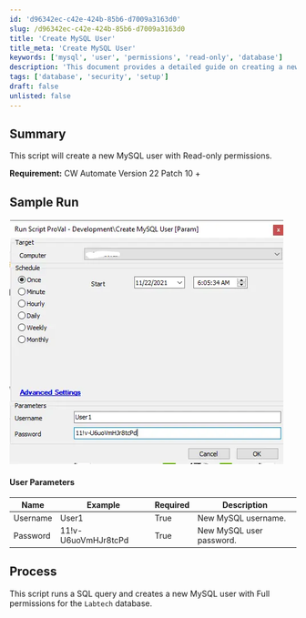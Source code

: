 ```yaml
---
id: 'd96342ec-c42e-424b-85b6-d7009a3163d0'
slug: /d96342ec-c42e-424b-85b6-d7009a3163d0
title: 'Create MySQL User'
title_meta: 'Create MySQL User'
keywords: ['mysql', 'user', 'permissions', 'read-only', 'database']
description: 'This document provides a detailed guide on creating a new MySQL user with Read-only permissions using ConnectWise Automate. It includes user parameters, sample run output, and process details necessary for executing the script effectively.'
tags: ['database', 'security', 'setup']
draft: false
unlisted: false
---
```


## Summary

This script will create a new MySQL user with Read-only permissions.

**Requirement:** CW Automate Version 22 Patch 10 +

## Sample Run

![Sample Run](../../../static/img/docs/d96342ec-c42e-424b-85b6-d7009a3163d0/image_1.webp)

#### User Parameters

| Name     | Example                  | Required | Description                  |
|----------|--------------------------|----------|------------------------------|
| Username | User1                    | True     | New MySQL username.          |
| Password | 11!v-U6uoVmHJr8tcPd     | True     | New MySQL user password.     |

## Process

This script runs a SQL query and creates a new MySQL user with Full permissions for the `Labtech` database.
